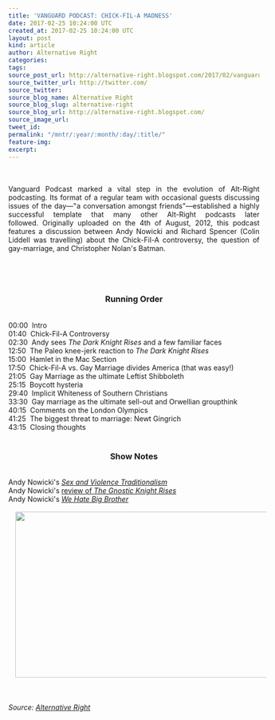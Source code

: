 ```yaml
---
title: 'VANGUARD PODCAST: CHICK-FIL-A MADNESS'
date: 2017-02-25 10:24:00 UTC
created_at: 2017-02-25 10:24:00 UTC
layout: post
kind: article
author: Alternative Right
categories: 
tags: 
source_post_url: http://alternative-right.blogspot.com/2017/02/vanguard-podcast-chick-fil-madness.html
source_twitter_url: http://twitter.com/
source_twitter: 
source_blog_name: Alternative Right
source_blog_slug: alternative-right
source_blog_url: http://alternative-right.blogspot.com/
source_image_url: 
tweet_id: 
permalink: "/mntr/:year/:month/:day/:title/"
feature-img: 
excerpt: 
---
```

<div dir="ltr" style="text-align: left;"><br><br><div style="text-align: justify;">Vanguard Podcast marked a vital step in the evolution of Alt-Right podcasting. Its format of a regular team with occasional guests discussing issues of the day—"a conversation amongst friends"—established a highly successful template that many other Alt-Right podcasts later followed. Originally uploaded on the 4th of August, 2012, this podcast features a discussion between Andy Nowicki and Richard Spencer (Colin Liddell was travelling) about the Chick-Fil-A controversy, the question of gay-marriage, and Christopher Nolan's Batman.<br><br><a name="more"></a><h3 style="text-align: center;"><br></h3><h3 style="text-align: center;">Running Order</h3><div style="text-align: center;"><br></div>00:00  Intro<br>01:40  Chick-Fil-A Controversy<br>02:30  Andy sees <i>The Dark Knight Rises </i>and a few familiar faces<br>12:50  The Paleo knee-jerk reaction to <i>The Dark Knight Rises</i><br>15:00  Hamlet in the Mac Section<br>17:50  Chick-Fil-A vs. Gay Marriage divides America (that was easy!)<br>21:05  Gay Marriage as the ultimate Leftist Shibboleth<br>25:15  Boycott hysteria<br>29:40  Implicit Whiteness of Southern Christians<br>33:30  Gay marriage as the ultimate sell-out and Orwellian groupthink<br>40:15  Comments on the London Olympics<br>41:25  The biggest threat to marriage: Newt Gingrich<br>43:15  Closing thoughts<br><br><h3 style="text-align: center;">Show Notes</h3><br>Andy Nowicki's <i><a href="http://alternative-right.blogspot.com/2015/12/sex-and-violence-traditionalism.html">Sex and Violence Traditionalism</a></i><br>Andy Nowicki's <a href="http://alternative-right.blogspot.com/2017/02/the-gnostic-knight-rises.html">review of <i>The Gnostic Knight Rises</i></a><br>Andy Nowicki's <i><a href="http://alternative-right.blogspot.com/2012/09/we-hate-big-brother.html">We Hate Big Brother</a></i><br><br><div class="separator" style="clear: both; text-align: center;"><a href="https://4.bp.blogspot.com/-F1qLM2FMJTc/WLCnsghz76I/AAAAAAAACi0/jU_OitknQ1Y-6-aIrT-Y7PfyyFfzi2pfwCLcB/s1600/Chicken.jpg" style="margin-left: 1em; margin-right: 1em;"><img border="0" height="332" src="https://4.bp.blogspot.com/-F1qLM2FMJTc/WLCnsghz76I/AAAAAAAACi0/jU_OitknQ1Y-6-aIrT-Y7PfyyFfzi2pfwCLcB/s400/Chicken.jpg" width="550"></a></div><br><br><div style="text-align: center;"><i><span style="font-family: inherit;"><span style='color: black; font-family: "arial" , "helvetica" , sans-serif; line-height: normal;'><span style="font-family: inherit;"> <img alt="" border="0" height="1" src="https://www.paypalobjects.com/en_US/i/scr/pixel.gif" width="1"></span></span></span></i></div></div></div><img src="http://feeds.feedburner.com/~r/blogspot/SBfLZ/~4/mmgKJhKgBHs" height="1" width="1" alt=""><div class="">
    <i>Source: <a href="http://alternative-right.blogspot.com/">Alternative Right</a></i>
</div>

